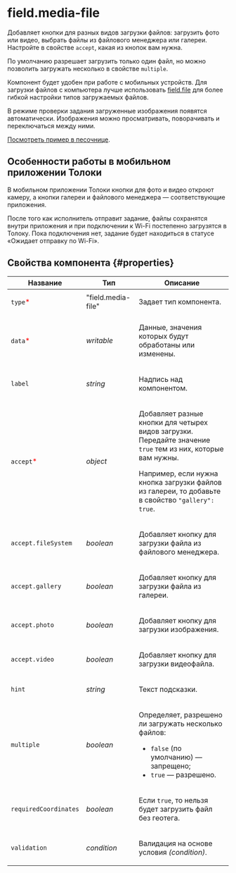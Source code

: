 # field.media-file

Добавляет кнопки для разных видов загрузки файлов: загрузить фото или видео, выбрать файлы из файлового менеджера или галереи. Настройте в свойстве `accept`, какая из кнопок вам нужна.

По умолчанию разрешает загрузить только один файл, но можно позволить загружать несколько в свойстве `multiple`.

Компонент будет удобен при работе с мобильных устройств. Для загрузки файлов с компьютера лучше использовать [field.file](field.file.md) для более гибкой настройки типов загружаемых файлов.

В режиме проверки задания загруженные изображения появятся автоматически. Изображения можно просматривать, поворачивать и переключаться между ними.

[Посмотреть пример в песочнице](https://clck.ru/S69wM).

## Особенности работы в мобильном приложении Толоки

В мобильном приложении Толоки кнопки для фото и видео откроют камеру, а кнопки галереи и файлового менеджера — соответствующие приложения.

После того как исполнитель отправит задание, файлы сохранятся внутри приложения и при подключении к Wi-Fi постепенно загрузятся в Толоку. Пока подключения нет, задание будет находиться в статусе «Ожидает отправку по Wi-Fi».

## Свойства компонента {#properties}

| Название                                   | Тип                | Описание                                                                                                                                                                                                                     |
| ------------------------------------------ | ------------------ | ---------------------------------------------------------------------------------------------------------------------------------------------------------------------------------------------------------------------------- |
| `type`<span style="color: red">\*</span>   | "field.media-file" | <p>Задает тип компонента.</p>                                                                                                                                                                                                |
| `data`<span style="color: red">\*</span>   | _writable_         | <p>Данные, значения которых будут обработаны или изменены.</p>                                                                                                                                                               |
| `label`                                    | _string_           | <p>Надпись над компонентом.</p>                                                                                                                                                                                              |
| `accept`<span style="color: red">\*</span> | _object_           | <p>Добавляет разные кнопки для четырех видов загрузки. Передайте значение `true` тем из них, которые вам нужны. </p><p>Например, если нужна кнопка загрузки файлов из галереи, то добавьте в свойство `"gallery": true`.</p> |
| `accept.fileSystem`                        | _boolean_          | <p>Добавляет кнопку для загрузки файла из файлового менеджера.</p>                                                                                                                                                           |
| `accept.gallery`                           | _boolean_          | <p>Добавляет кнопку для загрузки файла из галереи.</p>                                                                                                                                                                       |
| `accept.photo`                             | _boolean_          | <p>Добавляет кнопку для загрузки изображения.</p>                                                                                                                                                                            |
| `accept.video`                             | _boolean_          | <p>Добавляет кнопку для загрузки видеофайла.</p>                                                                                                                                                                             |
| `hint`                                     | _string_           | <p>Текст подсказки.</p>                                                                                                                                                                                                      |
| `multiple`                                 | _boolean_          | <p>Определяет, разрешено ли загружать несколько файлов:</p><ul><li>`false` (по умолчанию) — запрещено;</li><li>`true` — разрешено.</li></ul>                                                                                 |
| `requiredCoordinates`                      | _boolean_          | <p>Если `true`, то нельзя будет загрузить файл без геотега.</p>                                                                                                                                                              |
| `validation`                               | _condition_        | <p>Валидация на основе условия <em>(condition)</em>.</p>                                                                                                                                                                     |

